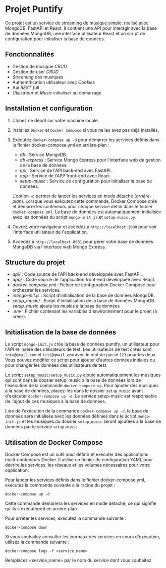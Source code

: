 # Projet Puntify

Ce projet est un service de streaming de musique simple, réalisé avec MongoDB, FastAPI et React. Il contient une API pour interagir avec la base de données MongoDB, une interface utilisateur React et un script de configuration pour initialiser la base de données.

## Fonctionnalités

* Gestion de musique _CRUD_
* Gestion de user _CRUD_
* _Streaming_ des musiques
* Authentification utilisateur avec _Cookies_
* Api _REST full_
* _Utilisateur_ et _Music_ initialiser au démarrage 

## Installation et configuration

1. Clonez ce dépôt sur votre machine locale.
2. Installez `Docker` et `Docker Compose` si vous ne les avez pas déjà installés.
3. Exécutez `docker-compose up -d` pour démarrer les services définis dans le fichier docker-compose.yml en arrière-plan :
   * _db_ : Service MongoDB.
   * _db-express_ : Service Mongo Express pour l'interface web de gestion de la base de données.
   * _api_ : Service de l'API back-end avec FastAPI.
   * _app_ : Service de l'APP front-end avec React.
   * _setup-music_ : Service de configuration pour initialiser la base de données.

   L'option `-d` permet de lancer les services en mode détaché (_arrière-plan_). Lorsque vous exécutez cette commande, Docker Compose crée et démarre les conteneurs pour chaque service défini dans le fichier `docker-compose.yml`. La base de données est automatiquement initialisée avec les données du script `mongo-init.js` et `setup-music.py`.
4. Ouvrez votre navigateur et accédez à `http://localhost:3000` pour voir l'interface utilisateur de l'application.
5. Accédez à `http://localhost:8081` pour gérer votre base de données MongoDB via l'interface web Mongo Express.

## Structure du projet

* _api/_ : Code source de l'API back-end développée avec FastAPI.
* _app/_ : Code source de l'application front-end développée avec React.
* _docker-compose.yml_ : Fichier de configuration Docker Compose pour orchestrer les services.
* _mongo-init.js_ : Script d'initialisation de la base de données MongoDB.
* _setup_music/_ : Script d'initialisation de la base de données MongoDB. _setup_music_ ajoute les musics à la base de données
* _.env_ : Fichier contenant les variables d'environnement pour le projet (à créer).

## Initialisation de la base de données

Le script `mongo-init.js` crée la base de données puntify, un utilisateur pour l'API et insère des utilisateurs de test. Les utilisateurs de test créés sont `toto@gmail.com` et `titi@gmail.com` avec le mot de passe `123` pour les deux. Vous pouvez modifier ce script pour ajouter d'autres données initiales ou pour changer les données des utilisateurs de test.

Le script `setup_music/setup_music.py` ajoute automatiquement les musiques qui sont dans le dossier setup_music à la base de données lors de l'exécution de la commande `docker-compose up`. Pour ajouter des musiques à la base de données, placez-les dans le dossier `setup_music` avant d'exécuter `docker-compose up -d`. Le service setup-music est responsable de l'ajout de ces musiques à la base de données.

Lors de l'exécution de la commande `docker-compose up -d`, la base de données sera initialisée avec les données définies dans le script `mongo-init.js` et les musiques du dossier `setup_music` seront ajoutées à la base de données par le service `setup-music`.

## Utilisation de Docker Compose

Docker Compose est un outil pour définir et exécuter des applications multi-conteneurs Docker. Il utilise un fichier de configuration YAML pour décrire les services, les réseaux et les volumes nécessaires pour votre application.

Pour lancer les services définis dans le fichier docker-compose.yml, exécutez la commande suivante à la racine du projet :

```docker-compose up -d```
 
Cette commande démarrera les services en mode détaché, ce qui signifie qu'ils s'exécuteront en arrière-plan.

Pour arrêter les services, exécutez la commande suivante :


```docker-compose down```

Si vous souhaitez consulter les journaux des services en cours d'exécution, utilisez la commande suivante :


```docker-compose logs -f <service_name>```

Remplacez <service_name> par le nom du service dont vous souhaitez